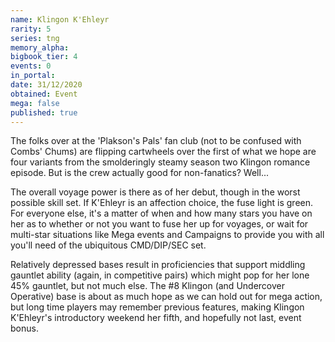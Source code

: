 ```yaml
---
name: Klingon K'Ehleyr
rarity: 5
series: tng
memory_alpha:
bigbook_tier: 4
events: 0
in_portal:
date: 31/12/2020
obtained: Event
mega: false
published: true
---
```


The folks over at the 'Plakson's Pals' fan club (not to be confused with Combs' Chums) are flipping cartwheels over the first of what we hope are four variants from the smolderingly steamy season two Klingon romance episode. But is the crew actually good for non-fanatics? Well...

The overall voyage power is there as of her debut, though in the worst possible skill set. If K'Ehleyr is an affection choice, the fuse light is green. For everyone else, it's a matter of when and how many stars you have on her as to whether or not you want to fuse her up for voyages, or wait for multi-star situations like Mega events and Campaigns to provide you with all you'll need of the ubiquitous CMD/DIP/SEC set.

Relatively depressed bases result in proficiencies that support middling gauntlet ability (again, in competitive pairs) which might pop for her lone 45% gauntlet, but not much else. The #8 Klingon (and Undercover Operative) base is about as much hope as we can hold out for mega action, but long time players may remember previous features, making Klingon K'Ehleyr's introductory weekend her fifth, and hopefully not last, event bonus.
